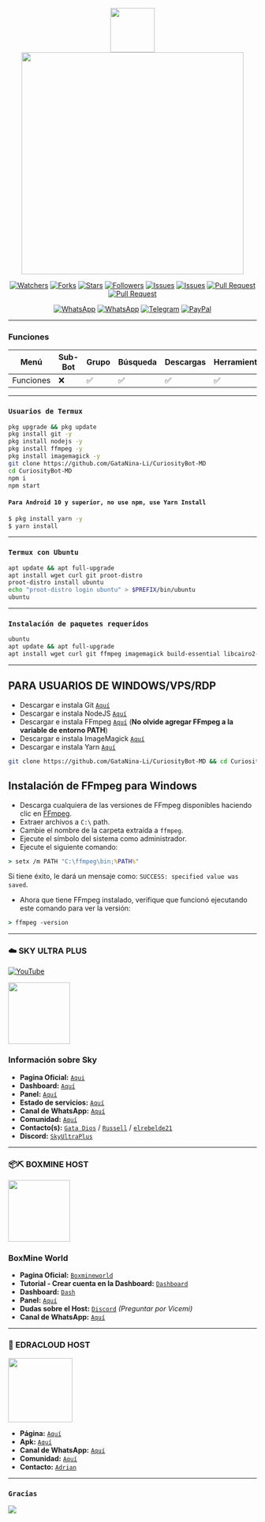 <p align="center"> 
<a href="https://github.com/GataNina-Li"><img src="https://readme-typing-svg.herokuapp.com?font=Boldonse&size=15&duration=3000&pause=1000&color=DEACF7FF&center=true&width=435&lines=Siempre+hay+algo+nuevo+por+descubrir;%F0%9F%8D%AD+CuriosityBot-MD;%C2%A1Nuestra+curiosidad+no+tiene+l%C3%ADmites!" height="90px"></a> 

</a> 
<img src="https://i.pinimg.com/736x/6c/1c/7c/6c1c7c63828f4fa664707a4b1553803c.jpg" height="450px">
</p> 

<div align="center">

<a href="https://github.com/GataNina-Li/CuriosityBot-MD/watchers"><img title="Watchers" src="https://img.shields.io/github/watchers/GataNina-Li/CuriosityBot-MD?label=Watchers&color=green&style=flat-square"></a>
<a href="https://github.com/GataNina-Li/CuriosityBot-MD/network/members"><img title="Forks" src="https://img.shields.io/github/forks/GataNina-Li/CuriosityBot-MD?label=Forks&color=blue&style=flat-square"></a>
<a href="https://github.com/GataNina-Li/CuriosityBot-MD/stargazers"><img title="Stars" src="https://img.shields.io/github/stars/GataNina-Li/CuriosityBot-MD?label=Stars&color=yellow&style=flat-square"></a>
<a href="https://github.com/GataNina-Li/CuriosityBot-MD"><img title="Followers" src="https://img.shields.io/github/followers/GataNina-Li?color=blue&style=flat-square"></a>
<a href="https://github.com/GataNina-Li/CuriosityBot-MD/issues"><img title="Issues" src="https://img.shields.io/github/issues/GataNina-Li/CuriosityBot-MD?label=Issues&color=success&style=flat-square"></a>
<a href="https://github.com/GataNina-Li/CuriosityBot-MD/issues?q=is%3Aissue+is%3Aclosed"><img title="Issues" src="https://img.shields.io/github/issues-closed/GataNina-Li/CuriosityBot-MD?label=Issues&color=red&style=flat-square"></a>
<a href="https://github.com/GataNina-Li/CuriosityBot-MD/pulls"><img title="Pull Request" src="https://img.shields.io/github/issues-pr/GataNina-Li/CuriosityBot-MD?label=PullRequest&color=success&style=flat-square"></a>
<a href="https://github.com/GataNina-Li/CuriosityBot-MD/pulls?q=is%3Apr+is%3Aclosed"><img title="Pull Request" src="https://img.shields.io/github/issues-pr-closed/GataNina-Li/CuriosityBot-MD?label=PullRequest&color=red&style=flat-square"></a>
 
[![WhatsApp](https://img.shields.io/badge/Canal-25D366?style=for-the-badge&logo=whatsapp&logoColor=white)](https://whatsapp.com/channel/0029VaB4w2ZFHWpwgyEe3w2k)
[![WhatsApp](https://img.shields.io/badge/Comunidad-25D366?style=for-the-badge&logo=whatsapp&logoColor=white)](https://chat.whatsapp.com/J213LqIAS785eEOCF9DYo0)
[![Telegram](https://img.shields.io/badge/Canal-2CA5E0?style=for-the-badge&logo=telegram&logoColor=white)](https://t.me/globalgb)
[![PayPal](https://img.shields.io/badge/PayPal-00457C?style=for-the-badge&logo=paypal&logoColor=white)](https://paypal.me/gatadios)
</p></div>

----
### Funciones
| Menú     | Sub-Bot | Grupo | Búsqueda | Descargas | Herramientas | IA | RPG | Agregar Dueño |
| -------- | --- | ------ | -------- | --------- | ------------ | -- | -------- | ----- |
| Funciones | ❌  | ✅    | ✅      | ✅       | ✅          | ✅ | ❌    | ✅     |
----

### `Usuarios de Termux`
```bash
pkg upgrade && pkg update
pkg install git -y
pkg install nodejs -y
pkg install ffmpeg -y
pkg install imagemagick -y
git clone https://github.com/GataNina-Li/CuriosityBot-MD
cd CuriosityBot-MD
npm i
npm start
```

#### `Para Android 10 y superior, no use npm, use Yarn Install`
```bash
$ pkg install yarn -y
$ yarn install
```
---------

### `Termux con Ubuntu`

```bash
apt update && apt full-upgrade
apt install wget curl git proot-distro
proot-distro install ubuntu
echo "proot-distro login ubuntu" > $PREFIX/bin/ubuntu
ubuntu
```
---------

### `Instalación de paquetes requeridos`

```bash
ubuntu
apt update && apt full-upgrade
apt install wget curl git ffmpeg imagemagick build-essential libcairo2-dev libpango1.0-dev libjpeg-dev libgif-dev librsvg2-dev dbus-x11 ffmpeg2theora ffmpegfs ffmpegthumbnailer ffmpegthumbnailer-dbg ffmpegthumbs libavcodec-devev librsvg2-dev dbus-x11 ffmpeg2theora ffmpegfs ffmpegthumbnailer ffmpegthumbnailer-dbg ffmpegthumbs libavcodec-dev libavcodec-extra libavcodec-extra58 libavdevice-dev libavdevice58 libavfilter-dev libavfilter-extra libavfilter-extra7 libavformat-dev libavformat58 libavifile-0.7-bin libavifile-0.7-common libavifile-0.7c2 libavresample-dev libavresample4 libavutil-dev libavutil56 libpostproc-dev libpostproc55 graphicsmagick graphicsmagick-dbg graphicsmagick-imagemagick-compat graphicsmagick-libmagick-dev-compat groff imagemagick-6.q16hdri imagemagick-common libchart-gnuplot-perl libgraphics-magick-perl libgraphicsmagick++-q16-12 libgraphicsmagick++1-dev
```
-----
## PARA USUARIOS DE WINDOWS/VPS/RDP

* Descargar e instala Git [`Aquí`](https://git-scm.com/downloads)
* Descargar e instala NodeJS [`Aquí`](https://nodejs.org/en/download)
* Descargar e instala FFmpeg [`Aquí`](https://ffmpeg.org/download.html) (**No olvide agregar FFmpeg a la variable de entorno PATH**)
* Descargar e instala ImageMagick [`Aquí`](https://imagemagick.org/script/download.php)
* Descargar e instala Yarn [`Aquí`](https://classic.yarnpkg.com/en/docs/install#windows-stable)
```bash
git clone https://github.com/GataNina-Li/CuriosityBot-MD && cd CuriosityBot-MD && npm install && npm update && node .
```
## Instalación de FFmpeg para Windows 
* Descarga cualquiera de las versiones de FFmpeg disponibles haciendo clic en [FFmpeg](https://www.gyan.dev/ffmpeg/builds/).
* Extraer archivos a `C:\` path.
* Cambie el nombre de la carpeta extraída a `ffmpeg`.
* Ejecute el símbolo del sistema como administrador.
* Ejecute el siguiente comando:
```cmd
> setx /m PATH "C:\ffmpeg\bin;%PATH%"
```
Si tiene éxito, le dará un mensaje como: `SUCCESS: specified value was saved`.
* Ahora que tiene FFmpeg instalado, verifique que funcionó ejecutando este comando para ver la versión:
```cmd
> ffmpeg -version
```
----
### ☁️ SKY ULTRA PLUS 
[![YouTube](https://img.shields.io/badge/SkyUltraPlus-Host-FF0000?style=for-the-badge&logo=youtube&logoColor=white)](https://youtu.be/fZbcCLpSH6Y?si=1sDen7Bzmb7jVpAI)

<a href="https://skyultraplus.com"><img src="https://qu.ax/wbJoB.png" height="125px"></a>

### Información sobre Sky
- **Pagina Oficial:** [`Aqui`](https://skyultraplus.com)
- **Dashboard:** [`Aquí`](https://dash.skyultraplus.com)
- **Panel:** [`Aquí`](https://panel.skyultraplus.com)
- **Estado de servicios:** [`Aquí`](https://estado.skyultraplus.com)
- **Canal de WhatsApp:** [`Aquí`](https://whatsapp.com/channel/0029VakUvreFHWpyWUr4Jr0g)
- **Comunidad:** [`Aquí`](https://chat.whatsapp.com/E6iWpvGuJ8zJNPbN3zOr0D)
- **Contacto(s):** [`Gata Dios`](https://wa.me/message/B3KTM5XN2JMRD1) / [`Russell`](https://api.whatsapp.com/send/?phone=15167096032&text&type=phone_number&app_absent=0) / [`elrebelde21`](https://facebook.com/elrebelde21)
- **Discord:** [`SkyUltraPlus`](https://discord.gg/6saUm5cw)
----
### 📦⛏️ BOXMINE HOST 
<a href="https://boxmineworld.com"><img src="https://i.imgur.com/allAyd4.png" height="125px"></a>
### BoxMine World
- **Pagina Oficial:** [`Boxmineworld`](https://boxmineworld.com)
- **Tutorial - Crear cuenta en la Dashboard:** [`Dashboard`](https://www.youtube.com/watch?v=ZAwBLuNmIlI)
- **Dashboard:** [`Dash`](https://dash.boxmineworld.com)
- **Panel:** [`Aquí`](https://panel.boxmineworld.com)
- **Dudas sobre el Host:** [`Discord`](https://discord.gg/84qsr4v) _(Preguntar por Vicemi)_
- **Canal de WhatsApp:** [`Aquí`](https://whatsapp.com/channel/0029Va71C1q2UPBOICnxu83r)
-----
### 🎇 EDRACLOUD HOST
<a href="https://test.crxsmods.site"><img src="https://qu.ax/pXdEg.jpg" height="130px"></a>

- **Página:** [`Aquí`](https://test.crxsmods.site)
- **Apk:** [`Aquí`](https://www.mediafire.com/file/6fqf72hfh06e4k4/EdraCloud)
- **Canal de WhatsApp:** [`Aquí`](https://whatsapp.com/channel/0029Vak4e1R4NVifmh8Tvi3q)
- **Comunidad:** [`Aquí`](https://chat.whatsapp.com/HT9YFbWTuqO0DQrq6Xxhvx)
- **Contacto:** [`Adrian`](https://wa.me/595976126756)
-----

### `Gracias`
<a href="https://github.com/GataNina-Li/CuriosityBot-MD/graphs/contributors">
<img src="https://contrib.rocks/image?repo=GataNina-Li/CuriosityBot-MD" /> 
</a>

